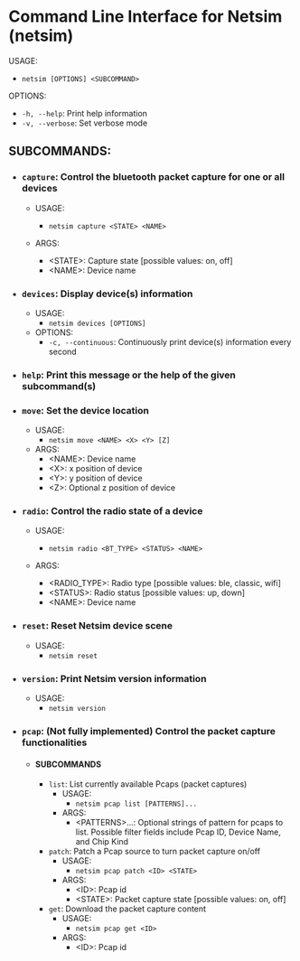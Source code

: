 # Command Line Interface for Netsim (netsim)

USAGE:
* `netsim [OPTIONS] <SUBCOMMAND>`

OPTIONS:
* `-h, --help`:    Print help information
* `-v, --verbose`: Set verbose mode


## SUBCOMMANDS:
* ### `capture`:    Control the bluetooth packet capture for one or all devices
    * USAGE:
        * `netsim capture <STATE> <NAME>`

    * ARGS:
        * \<STATE\>:     Capture state [possible values: on, off]
        * \<NAME\>:      Device name
* ### `devices`:    Display device(s) information
    * USAGE:
        * `netsim devices [OPTIONS]`
    * OPTIONS:
        * `-c, --continuous`:    Continuously print device(s) information every second
* ### `help`:       Print this message or the help of the given subcommand(s)
* ### `move`:       Set the device location
    * USAGE:
        * `netsim move <NAME> <X> <Y> [Z]`
    * ARGS:
        * \<NAME\>:      Device name
        * \<X\>:         x position of device
        * \<Y\>:         y position of device
        * \<Z\>:         Optional z position of device
* ### `radio`:      Control the radio state of a device
    * USAGE:
        * `netsim radio <BT_TYPE> <STATUS> <NAME>`

    * ARGS:
        * \<RADIO_TYPE\>:    Radio type [possible values: ble, classic, wifi]
        * \<STATUS\>:        Radio status [possible values: up, down]
        * \<NAME\>:          Device name
* ### `reset`:      Reset Netsim device scene
    * USAGE:
        * `netsim reset`
* ### `version`:    Print Netsim version information
    * USAGE:
        * `netsim version`
* ### `pcap`:       (Not fully implemented)  Control the packet capture functionalities
    * #### SUBCOMMANDS
        * `list`:   List currently available Pcaps (packet captures)
            * USAGE:
                * `netsim pcap list [PATTERNS]...`
            * ARGS:
                * \<PATTERNS\>...:    Optional strings of pattern for pcaps to list. Possible filter fields
                     include Pcap ID, Device Name, and Chip Kind
        * `patch`:  Patch a Pcap source to turn packet capture on/off
            * USAGE:
                * `netsim pcap patch <ID> <STATE>`
            * ARGS:
                * \<ID\>:        Pcap id
                * \<STATE\>:     Packet capture state [possible values: on, off]
        * `get`:    Download the packet capture content
            * USAGE:
                * `netsim pcap get <ID>`
            * ARGS:
                * \<ID\>:        Pcap id
